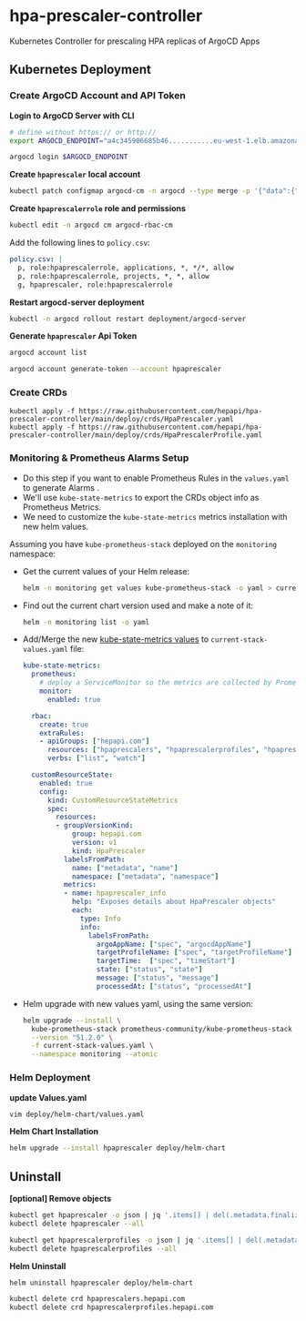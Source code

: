 # hpa-prescaler-controller

Kubernetes Controller for prescaling HPA replicas of ArgoCD Apps

## Kubernetes Deployment

### Create ArgoCD Account and API Token

**Login to ArgoCD Server with CLI**

```bash
# define without https:// or http://
export ARGOCD_ENDPOINT="a4c345906685b46...........eu-west-1.elb.amazonaws.com"

argocd login $ARGOCD_ENDPOINT
```

**Create `hpaprescaler` local account**

```bash
kubectl patch configmap argocd-cm -n argocd --type merge -p '{"data":{"accounts.hpaprescaler":"apiKey","accounts.hpaprescaler.enabled":"true"}}'
```

**Create `hpaprescalerrole` role and permissions**

```bash
kubectl edit -n argocd cm argocd-rbac-cm
```

Add the following lines to `policy.csv`:

```yaml
policy.csv: |
  p, role:hpaprescalerrole, applications, *, */*, allow
  p, role:hpaprescalerrole, projects, *, *, allow
  g, hpaprescaler, role:hpaprescalerrole
```

**Restart argocd-server deployment**

```bash
kubectl -n argocd rollout restart deployment/argocd-server
```

**Generate `hpaprescaler` Api Token**

```bash
argocd account list

argocd account generate-token --account hpaprescaler
```


### Create CRDs

```
kubectl apply -f https://raw.githubusercontent.com/hepapi/hpa-prescaler-controller/main/deploy/crds/HpaPrescaler.yaml
kubectl apply -f https://raw.githubusercontent.com/hepapi/hpa-prescaler-controller/main/deploy/crds/HpaPrescalerProfile.yaml
```


### Monitoring & Prometheus Alarms Setup

- Do this step if you want to enable Prometheus Rules in the `values.yaml` to generate Alarms .
- We'll use `kube-state-metrics` to export the CRDs object info as Prometheus Metrics.
- We need to customize the `kube-state-metrics` metrics installation with new helm values.


Assuming you have `kube-prometheus-stack` deployed on the `monitoring` namespace: 


- Get the current values of your Helm release: 
  ```bash
  helm -n monitoring get values kube-prometheus-stack -o yaml > current-stack-values.yaml
  ```
- Find out the current chart version used and make a note of it: 
  ```bash
  helm -n monitoring list -o yaml
  ```
- Add/Merge the new [kube-state-metrics values](docs/kube-prometheus-stack.values.patch.yaml) to `current-stack-values.yaml` file: 
  ```yaml
  kube-state-metrics:
    prometheus:
      # deploy a ServiceMonitor so the metrics are collected by Prometheus
      monitor:
        enabled: true

    rbac:
      create: true
      extraRules:
      - apiGroups: ["hepapi.com"]
        resources: ["hpaprescalers", "hpaprescalerprofiles", "hpaprescalers/status", "hpaprescalerprofiles/status"]
        verbs: ["list", "watch"]

    customResourceState:
      enabled: true
      config: 
        kind: CustomResourceStateMetrics
        spec:
          resources:
          - groupVersionKind:
              group: hepapi.com
              version: v1
              kind: HpaPrescaler
            labelsFromPath:
              name: ["metadata", "name"]
              namespace: ["metadata", "namespace"]
            metrics:
            - name: hpaprescaler_info
              help: "Exposes details about HpaPrescaler objects"
              each:
                type: Info
                info:
                  labelsFromPath:
                    argoAppName: ["spec", "argocdAppName"]
                    targetProfileName: ["spec", "targetProfileName"]
                    targetTime:  ["spec", "timeStart"]
                    state: ["status", "state"]
                    message: ["status", "message"]
                    processedAt: ["status", "processedAt"]
  ```
- Helm upgrade with new values yaml, using the same version: 
  ```bash
  helm upgrade --install \
    kube-prometheus-stack prometheus-community/kube-prometheus-stack \
    --version "51.2.0" \
    -f current-stack-values.yaml \
    --namespace monitoring --atomic
  ```


### Helm Deployment

**update Values.yaml**

```bash
vim deploy/helm-chart/values.yaml
```

**Helm Chart Installation**

```bash
helm upgrade --install hpaprescaler deploy/helm-chart
```











## Uninstall

**[optional] Remove objects**

```bash
kubectl get hpaprescaler -o json | jq '.items[] | del(.metadata.finalizers)' | kubectl replace -f -
kubectl delete hpaprescaler --all
```


```bash
kubectl get hpaprescalerprofiles -o json | jq '.items[] | del(.metadata.finalizers)' | kubectl replace -f -
kubectl delete hpaprescalerprofiles --all
```

**Helm Uninstall**

```bash
helm uninstall hpaprescaler deploy/helm-chart

kubectl delete crd hpaprescalers.hepapi.com
kubectl delete crd hpaprescalerprofiles.hepapi.com
```